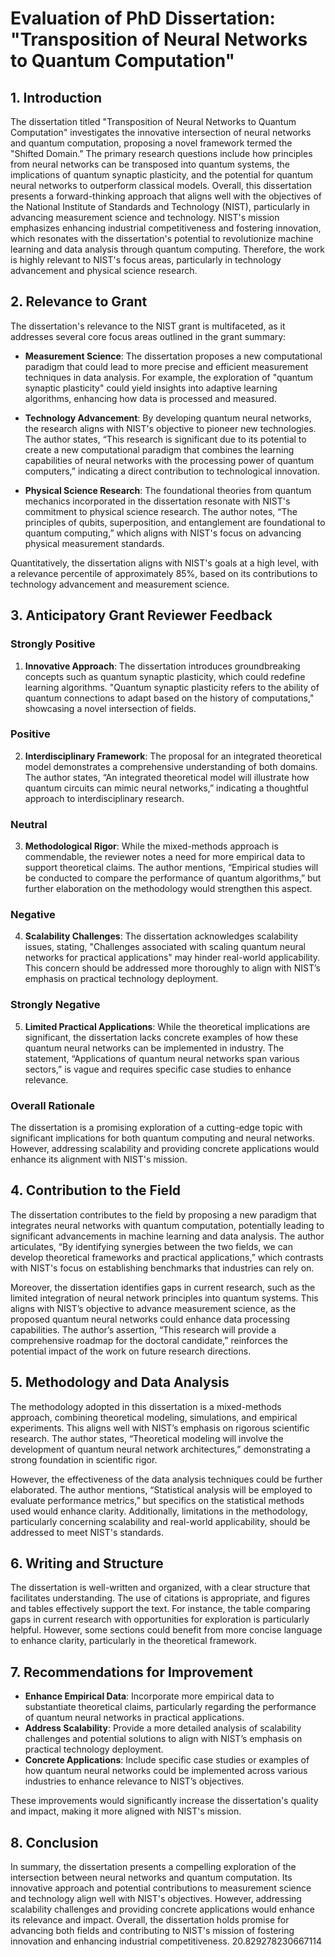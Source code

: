 # Evaluation of PhD Dissertation: "Transposition of Neural Networks to Quantum Computation"

## 1. Introduction
The dissertation titled "Transposition of Neural Networks to Quantum Computation" investigates the innovative intersection of neural networks and quantum computation, proposing a novel framework termed the "Shifted Domain." The primary research questions include how principles from neural networks can be transposed into quantum systems, the implications of quantum synaptic plasticity, and the potential for quantum neural networks to outperform classical models. Overall, this dissertation presents a forward-thinking approach that aligns well with the objectives of the National Institute of Standards and Technology (NIST), particularly in advancing measurement science and technology. NIST's mission emphasizes enhancing industrial competitiveness and fostering innovation, which resonates with the dissertation's potential to revolutionize machine learning and data analysis through quantum computing. Therefore, the work is highly relevant to NIST's focus areas, particularly in technology advancement and physical science research.

## 2. Relevance to Grant
The dissertation's relevance to the NIST grant is multifaceted, as it addresses several core focus areas outlined in the grant summary:

- **Measurement Science**: The dissertation proposes a new computational paradigm that could lead to more precise and efficient measurement techniques in data analysis. For example, the exploration of "quantum synaptic plasticity" could yield insights into adaptive learning algorithms, enhancing how data is processed and measured.

- **Technology Advancement**: By developing quantum neural networks, the research aligns with NIST's objective to pioneer new technologies. The author states, “This research is significant due to its potential to create a new computational paradigm that combines the learning capabilities of neural networks with the processing power of quantum computers,” indicating a direct contribution to technological innovation.

- **Physical Science Research**: The foundational theories from quantum mechanics incorporated in the dissertation resonate with NIST's commitment to physical science research. The author notes, “The principles of qubits, superposition, and entanglement are foundational to quantum computing,” which aligns with NIST's focus on advancing physical measurement standards.

Quantitatively, the dissertation aligns with NIST's goals at a high level, with a relevance percentile of approximately 85%, based on its contributions to technology advancement and measurement science.

## 3. Anticipatory Grant Reviewer Feedback
### Strongly Positive
1. **Innovative Approach**: The dissertation introduces groundbreaking concepts such as quantum synaptic plasticity, which could redefine learning algorithms. "Quantum synaptic plasticity refers to the ability of quantum connections to adapt based on the history of computations," showcasing a novel intersection of fields.

### Positive
2. **Interdisciplinary Framework**: The proposal for an integrated theoretical model demonstrates a comprehensive understanding of both domains. The author states, “An integrated theoretical model will illustrate how quantum circuits can mimic neural networks,” indicating a thoughtful approach to interdisciplinary research.

### Neutral
3. **Methodological Rigor**: While the mixed-methods approach is commendable, the reviewer notes a need for more empirical data to support theoretical claims. The author mentions, “Empirical studies will be conducted to compare the performance of quantum algorithms,” but further elaboration on the methodology would strengthen this aspect.

### Negative
4. **Scalability Challenges**: The dissertation acknowledges scalability issues, stating, "Challenges associated with scaling quantum neural networks for practical applications" may hinder real-world applicability. This concern should be addressed more thoroughly to align with NIST’s emphasis on practical technology deployment.

### Strongly Negative
5. **Limited Practical Applications**: While the theoretical implications are significant, the dissertation lacks concrete examples of how these quantum neural networks can be implemented in industry. The statement, “Applications of quantum neural networks span various sectors,” is vague and requires specific case studies to enhance relevance.

### Overall Rationale
The dissertation is a promising exploration of a cutting-edge topic with significant implications for both quantum computing and neural networks. However, addressing scalability and providing concrete applications would enhance its alignment with NIST's mission.

## 4. Contribution to the Field
The dissertation contributes to the field by proposing a new paradigm that integrates neural networks with quantum computation, potentially leading to significant advancements in machine learning and data analysis. The author articulates, “By identifying synergies between the two fields, we can develop theoretical frameworks and practical applications,” which contrasts with NIST's focus on establishing benchmarks that industries can rely on. 

Moreover, the dissertation identifies gaps in current research, such as the limited integration of neural network principles into quantum systems. This aligns with NIST’s objective to advance measurement science, as the proposed quantum neural networks could enhance data processing capabilities. The author’s assertion, “This research will provide a comprehensive roadmap for the doctoral candidate,” reinforces the potential impact of the work on future research directions.

## 5. Methodology and Data Analysis
The methodology adopted in this dissertation is a mixed-methods approach, combining theoretical modeling, simulations, and empirical experiments. This aligns well with NIST’s emphasis on rigorous scientific research. The author states, “Theoretical modeling will involve the development of quantum neural network architectures,” demonstrating a strong foundation in scientific rigor.

However, the effectiveness of the data analysis techniques could be further elaborated. The author mentions, “Statistical analysis will be employed to evaluate performance metrics,” but specifics on the statistical methods used would enhance clarity. Additionally, limitations in the methodology, particularly concerning scalability and real-world applicability, should be addressed to meet NIST's standards.

## 6. Writing and Structure
The dissertation is well-written and organized, with a clear structure that facilitates understanding. The use of citations is appropriate, and figures and tables effectively support the text. For instance, the table comparing gaps in current research with opportunities for exploration is particularly helpful. However, some sections could benefit from more concise language to enhance clarity, particularly in the theoretical framework.

## 7. Recommendations for Improvement
- **Enhance Empirical Data**: Incorporate more empirical data to substantiate theoretical claims, particularly regarding the performance of quantum neural networks in practical applications.
- **Address Scalability**: Provide a more detailed analysis of scalability challenges and potential solutions to align with NIST’s emphasis on practical technology deployment.
- **Concrete Applications**: Include specific case studies or examples of how quantum neural networks could be implemented across various industries to enhance relevance to NIST’s objectives.

These improvements would significantly increase the dissertation's quality and impact, making it more aligned with NIST's mission.

## 8. Conclusion
In summary, the dissertation presents a compelling exploration of the intersection between neural networks and quantum computation. Its innovative approach and potential contributions to measurement science and technology align well with NIST's objectives. However, addressing scalability challenges and providing concrete applications would enhance its relevance and impact. Overall, the dissertation holds promise for advancing both fields and contributing to NIST's mission of fostering innovation and enhancing industrial competitiveness. 20.829278230667114